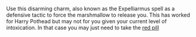 Use this disarming charm, also known as the Expelliarmus spell as a defensive tactic to force the marshmallow to release you. This has worked for Harry Pothead but may not for you given your current level of intoxication. In that case you may just need to take the [red pill](red-pill/red-pill.md)